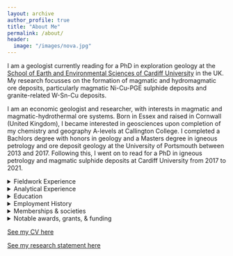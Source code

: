 ```yaml
---
layout: archive
author_profile: true
title: "About Me"
permalink: /about/
header:
  image: "/images/nova.jpg"
---
```


I am a geologist currently reading for a PhD in exploration geology at the [School of Earth and Environmental Sciences of Cardiff University](https://www.cardiff.ac.uk/people/research-students/view/1010781-smith-william) in the UK. My research focusses on the formation of magmatic and hydromagmatic ore deposits, particularly magmatic Ni-Cu-PGE sulphide deposits and granite-related W-Sn-Cu deposits. 

I am an economic geologist and researcher, with interests in magmatic and magmatic-hydrothermal ore systems. Born in Essex and raised in Cornwall (United Kingdom), I became interested in geosciences upon completion of my chemistry and geography A-levels at Callington College. I completed a Bachlors degree with honors in geology and a Masters degree in igneous petrology and ore deposit geology at the University of Portsmouth between 2013 and 2017. Following this, I went on to read for a PhD in igneous petrology and magmatic sulphide deposits at Cardiff University from 2017 to 2021.

<details>
<summary>Fieldwork Experience</summary>
<ul> During my time studying Earth sciences, I have conducted fieldwork in Europe, North America, South America, and Africa, from tundra to dessert to and tropical ecosystems. Some highlights include: </ul>
<ul>
<li> Quadrilatero Ferrifero, Brazil </li>
<li> Cornubian Batholith, Cornwall </li>
<li> Bushveld Complex, South Africa </li>
<li> Labrador Trough, Canada </li>
<li> Troodos Ophiolite, Cyprus </li>
<li> Iberian Massif, Portugal </li>
</ul>
<ul> I have experience in a variety of fieldwork methods, including: (i) traditional and digital mapping, (ii) collecting structural measurements, (iii) portable XRF, (iv) rock, channel, and soil sampling, and drill-core logging. In addition, I am proficient in ArcGIS, QGIS, and GCDKit, with a working knowledge of ioGAS, MapInfo, Leapfrog, and Micromine. </ul>
</details>

<details>
<summary>Analytical Experience</summary>
<ul> Modern research in geosciences requires a holistic and multi-scale approach to tackle unanswered questions. I have been fortunate to work in academic and commercial laboratories and currently have experience in the following methods:</ul>
<ul>
<li> Optical microscopy (transmitted and reflected light) </li>
<li> Electron microscopy (CL, BSE, SEM-EDS, SEM-WDS, EPMA, & EBSD) </li>
<li> Geochemical analysis (XRD, portable XRF, microXRF, machine XRF, ICP-MS, & LA-ICP-MS) </li>
<li> Rock crushing, mineral separation, & milling apparatus (jaw crush, disc/tema/ball mills, micromill, Frantz separator, Wilfley table, & heavy liquids) </li>
<li> Isotope geochemistry & geochronology (LA-ICP-MS, MC-ICP-MS, CA-ID-TIMS, & SIMS) </li>
</ul>
</details>

<details>
<summary>Education</summary>
<ul> <strong>2017-2021:</strong> PhD Magmatic sulphides at Cardiff University </ul>
<ul> <strong>2016-2017:</strong> MRes Granite-related ore systems at the University of Portsmouth </ul>
<ul> <strong>2013-2016:</strong> BSc (hons) Geology at University of Portsmouth </ul>
<ul> <strong>2011-2013:</strong> A Levels at Callington Community College (inc. Chemistry, Geography, and Biology) </ul>
</details>

<details>
<summary>Employment History</summary>
<ul> <strong>Summer 2018:</strong> Exploration Geologist at <a id="raw-url" href="http://northern-shield.com/">Northern Shield Resources</a></ul>
<ul> <strong>Summer 2017:</strong> Exploration Geologist at <a id="raw-url" href="https://www.cornwallresources.com/">Cornwall Resources</a></ul>
<ul> <strong>Summer 2016:</strong> Chemical Engineer at <a id="raw-url" href="https://www.grindingsolutions.com/">Grinding Solutions</a></ul>
</details>

<details>
<summary>Memberships & societies</summary>
<ul> Since 2016, I have been a student representative of the <a id="raw-url" href="https://www.segweb.org/">Society of Economic Geologists</a> at Cardiff University, the University of Portsmouth, and for the United Kingdom. This is a brilliant society, which has many useful resources, fieldtrips, and funding opportunities, together with an expansive network of students and professionals. In addition, I have been a student editor for the Applied Mineralogist of the <a id="raw-url" href="https://www.minersoc.org/amg.html">Applied Mineralogy Group</a>, a quarterly bulletin on all things mineralogy. </ul> 

<ul> Other societies I have been involved in include the <a id="raw-url" href="https://www.iom3.org/">Institute or Materials, Minerals & Mining (IOM3)</a>, the <a id="raw-url" href="https://geologistsassociation.org.uk/">Geologists Association</a>, the <a id="raw-url" href="https://www.geolsoc.org.uk/geochemistry">Geochemistry Group</a>, and the <a id="raw-url" href="https://www.minersoc.org/#/ms-5/2">Mineralogical Society</a>.</ul>
</details>

<details>
<summary>Notable awards, grants, & funding</summary>
<ul> <strong>2017/18:</strong> University of Portsmouth postgraduate scholarship worth 3,000 GBP</ul>
<ul> <strong>2017/18:</strong> SEG Hugh McKinstry fieldwork grant worth 2,500 GBP</ul>
<ul> <strong>2016/17:</strong> Mineralogical Society postgraduate bursary worth 500 GBP</ul>
<ul> <strong>2017/18:</strong> SEG Steward R. Wallace fieldwork grant worth 4,000 GBP</ul>
<ul> <strong>2017/21:</strong> <a id="raw-url" href="https://nerc.ukri.org/funding/available/postgrad/responsive/dtp/">GW4+ NERC DTP</a> research grant with additional CASE funding.</ul>
<ul> <strong>2019/20:</strong> Graduate tutor of the year finalist at Cardiff University</ul>
<ul> <strong>2020/21:</strong> 600 GBP bursary recipient from the Geologists' Association</ul>
<ul> <strong>2021/22:</strong> Earth science panel judge for the Global Undergraduate Awards</ul>
</details>

<a id="raw-url" href="https://github.com/WillDSmith1995/willsgeo/blob/master/assets/CV_WDS.pdf">See my CV here</a>

<a id="raw-url" href="https://github.com/WillDSmith1995/willsgeo/blob/master/assets/ResearchStatement_WDS.pdf">See my research statement here</a>
